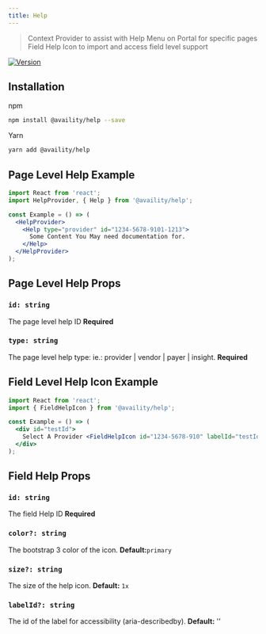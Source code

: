 ```yaml
---
title: Help
---
```


> Context Provider to assist with Help Menu on Portal for specific pages
> Field Help Icon to import and access field level support

[![Version](https://img.shields.io/npm/v/@availity/favorites.svg?style=for-the-badge)](https://www.npmjs.com/package/@availity/help)

## Installation

npm

```bash
npm install @availity/help --save
```

Yarn

```bash
yarn add @availity/help
```

## Page Level Help Example

```jsx
import React from 'react';
import HelpProvider, { Help } from '@availity/help';

const Example = () => (
  <HelpProvider>
    <Help type="provider" id="1234-5678-9101-1213">
      Some Content You May need documentation for.
    </Help>
  </HelpProvider>
);
```

## Page Level Help Props

### `id: string`

The page level help ID **Required**

### `type: string`

The page level help type: ie.: provider | vendor | payer | insight. **Required**

## Field Level Help Icon Example

```jsx
import React from 'react';
import { FieldHelpIcon } from '@availity/help';

const Example = () => (
  <div id="testId">
    Select A Provider <FieldHelpIcon id="1234-5678-910" labelId="testId" />
  </div>
);
```

## Field Help Props

### `id: string`

The field Help ID **Required**

### `color?: string`

The bootstrap 3 color of the icon. **Default:**`primary`

### `size?: string`

The size of the help icon. **Default:** `1x`

### `labelId?: string`

The id of the label for accessibility (aria-describedby). **Default:** ''
